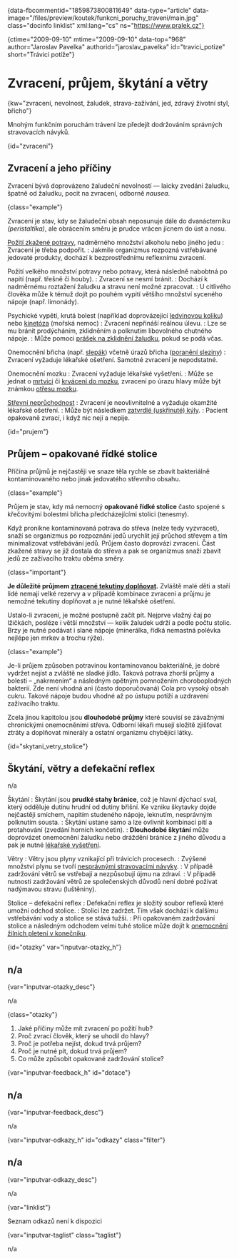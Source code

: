 
{data-fbcommentid="1859873800811649" data-type="article" data-image="/files/preview/koutek/funkcni\_poruchy\_traveni/main.jpg" class="docinfo linklist" xml:lang="cs" ns="https://www.pralek.cz"}

{ctime="2009-09-10" mtime="2009-09-10" data-top="968" author="Jaroslav Pavelka" authorid="jaroslav\_pavelka" id="travici_potize" short="Trávicí potíže"}

# Zvracení, průjem, škytání a větry

<!-- generated attribute kw by user_updatekw.sh on 2020-09-22, do not edit -->

{kw="zvracení, nevolnost, žaludek, strava-zažívání, jed, zdravý životní styl, břicho"}

Mnohým funkčním poruchám trávení lze předejít dodržováním správných stravovacích návyků.

{id="zvraceni"}

## Zvracení a jeho příčiny

Zvracení bývá doprovázeno žaludeční nevolností — laicky zvedání žaludku, špatně od žaludku, pocit na zvracení, odborně _nausea_.

{class="example"}

Zvracení je stav, kdy se žaludeční obsah neposunuje dále do dvanácterníku _(peristaltika)_, ale obrácením směru je prudce vrácen jícnem do úst a nosu.

[Požití zkažené potravy][1], nadměrného množství alkoholu nebo jiného jedu
:   Zvracení je třeba podpořit.
:   Jakmile organizmus rozpozná vstřebávané jedovaté produkty, dochází k bezprostřednímu reflexnímu zvracení.

Požití velkého množství potravy nebo potravy, která následně nabobtná po napití (např. třešně či houby).
:   Zvracení se nesmí bránit.
:   Dochází k nadměrnému roztažení žaludku a stravu není možné zpracovat.
:   U citlivého člověka může k témuž dojít po pouhém vypití většího množství syceného nápoje (např. limonády).

Psychické vypětí, krutá bolest (například doprovázející [ledvinovou koliku][2]) nebo [kinetóza][3] (mořská nemoc)
:   Zvracení nepřináší reálnou úlevu.
:   Lze se mu bránit prodýcháním, zklidněním a polknutím libovolného chutného nápoje.
:   Může pomoci [prášek na zklidnění žaludku][4], pokud se podá včas.

Onemocnění břicha (např. [slepák][5]) včetně úrazů břicha ([poranění sleziny][6])
:   Zvracení vyžaduje lékařské ošetření. Samotné zvracení je nepodstatné.

Onemocnění mozku
:   Zvracení vyžaduje lékařské vyšetření.
:   Může se jednat o [mrtvici][7] či [krvácení do mozku][8], zvracení po úrazu hlavy může být známkou [otřesu mozku][9].

[Střevní neprůchodnost][10]
:   Zvracení je neovlivnitelné a vyžaduje okamžité lékařské ošetření.
:   Může být následkem [zatvrdlé (uskřinuté) kýly][11].
:   Pacient opakovaně zvrací, i když nic nejí a nepije.

{id="prujem"}

## Průjem – opakované řídké stolice

Příčina průjmů je nejčastěji ve snaze těla rychle se zbavit bakteriálně kontaminovaného nebo jinak jedovatého střevního obsahu.

{class="example"}

Průjem je stav, kdy má nemocný **opakované řídké stolice** často spojené s křečovitými bolestmi břicha předcházejícími stolici (tenesmy).

Když pronikne kontaminovaná potrava do střeva (nelze tedy vyzvracet), snaží se organizmus po rozpoznání jedů urychlit její průchod střevem a tím minimalizovat vstřebávání jedů. Průjem často doprovází zvracení. Část zkažené stravy se již dostala do střeva a pak se organizmus snaží zbavit jedů ze zažívacího traktu oběma směry.

{class="important"}

**Je důležité průjmem [ztracené tekutiny doplňovat][12].** Zvláště malé děti a staří lidé nemají velké rezervy a v případě kombinace zvracení a průjmu je nemožné tekutiny doplňovat a je nutné lékařské ošetření.

Ustalo-li zvracení, je možné postupně začít pít. Nejprve vlažný čaj po lžičkách, posléze i větší množství — kolik žaludek udrží a podle počtu stolic. Brzy je nutné podávat i slané nápoje (minerálka, řídká nemastná polévka nejlépe jen mrkev a trochu rýže). 

{class="example"}

Je-li průjem způsoben potravinou kontaminovanou bakteriálně, je dobré vydržet nejíst a zvláště ne sladké jídlo. Taková potrava zhorší průjmy a bolesti – „nakrmením“ a následným opětným pomnožením choroboplodných bakterií. Zde není vhodná ani (často doporučovaná) Cola pro vysoký obsah cukru. Takové nápoje budou vhodné až po ústupu potíží a uzdravení zažívacího traktu.

Zcela jinou kapitolou jsou **dlouhodobé průjmy** které souvisí se závažnými chronickými onemocněními střeva. Odborní lékaři musejí složitě zjišťovat ztráty a doplňovat minerály a ostatní organizmu chybějící látky.

{id="skytani_vetry_stolice"}

## Škytání, větry a defekační reflex

n/a

Škytání
:   Škytání jsou **prudké stahy bránice**, což je hlavní dýchací sval, který odděluje dutinu hrudní od dutiny břišní. Ke vzniku škytavky dojde nejčastěji smíchem, napitím studeného nápoje, leknutím, nesprávným polknutím sousta.
:   Škytání ustane samo a lze ovlivnit kombinací pití a protahování (zvedání horních končetin).
:   **Dlouhodobé škytání** může doprovázet onemocnění žaludku nebo dráždění bránice z jiného důvodu a pak je nutné [lékařské vyšetření][13].

Větry
:   Větry jsou plyny vznikající při trávicích procesech.
:   Zvýšené množství plynu se tvoří [nesprávnými stravovacími návyky][14].
:   V případě zadržování větrů se vstřebají a nezpůsobují újmu na zdraví.
:   V případě nutnosti zadržování větrů ze společenských důvodů není dobré požívat nadýmavou stravu (luštěniny).

Stolice – defekační reflex
:   Defekační reflex je složitý soubor reflexů které umožní odchod stolice.
:   Stolici lze zadržet. Tím však dochází k dalšímu vstřebávání vody a stolice se stává tužší.
:   Při opakovaném zadržování stolice a následným odchodem velmi tuhé stolice může dojít k [onemocnění žilních pletení v konečníku][15].

{id="otazky" var="inputvar-otazky_h"}

## n/a

{var="inputvar-otazky_desc"}

n/a

{class="otazky"}

  1. Jaké příčiny může mít zvracení po požití hub?
  2. Proč zvrací člověk, který se uhodil do hlavy?
  3. Proč je potřeba nejíst, dokud trvá průjem?
  4. Proč je nutné pít, dokud trvá průjem?
  5. Co může způsobit opakované zadržování stolice?

{var="inputvar-feedback_h" id="dotace"}

## n/a

{var="inputvar-feedback_desc"}

n/a

{var="inputvar-odkazy_h" id="odkazy" class="filter"}

## n/a

{var="inputvar-odkazy_desc"}

n/a

{var="linklist"}

Seznam odkazů není k dispozici

{var="inputvar-taglist" class="taglist"}

n/a

 [1]: bolest_zaludku
 [2]: mocove_kameny
 [3]: kinetoza
 [4]: lekove_formy
 [5]: slepak
 [6]: poraneni_sleziny
 [7]: mrtvice
 [8]: subduralni_hematom
 [9]: otres_mozku
 [10]: strevni_nepruchodnost
 [11]: kyla
 [12]: prijem_tekutin
 [13]: nalehavost_lekarskeho_vysetreni
 [14]: stravovaci_navyky
 [15]: krvaceni_z_konecniku

